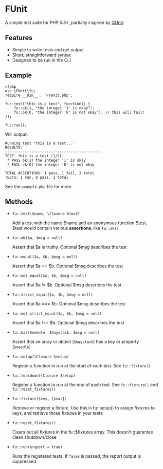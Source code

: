 # FUnit

A simple test suite for PHP 5.3+, partially inspired by [QUnit](http://docs.jquery.com/QUnit).

## Features

* Simple to write tests and get output
* Short, straightforward syntax
* Designed to be run in the CLI

## Example

	<?php
	use \FUnit\fu;
	require __DIR__ . '/FUnit.php';

	fu::test("this is a test", function() {
		fu::ok(1, "the integer '1' is okay");
		fu::ok(0, "the integer '0' is not okay"); // this will fail!
	});

	fu::run();

Will output:

	Running test 'this is a test...'
	RESULTS:
	--------------------------------------------
	TEST: this is a test (1/2):
	 * PASS ok(1) the integer '1' is okay
	 * FAIL ok(0) the integer '0' is not okay

	TOTAL ASSERTIONS: 1 pass, 1 fail, 2 total
	TESTS: 1 run, 0 pass, 1 total

See the `example.php` file for more.


## Methods

* `fu::test($name, \Closure $test)`

  Add a test with the name $name and an anonymous function $test. $test would contain various **assertions**, like `fu::ok()`

* `fu::ok($a, $msg = null)`

  Assert that $a is truthy. Optional $msg describes the test

* `fu::equal($a, $b, $msg = null)`

  Assert that $a == $b. Optional $msg describes the test

* `fu::not_equal($a, $b, $msg = null)`

  Assert that $a != $b. Optional $msg describes the test

* `fu::strict_equal($a, $b, $msg = null)`

  Assert that $a === $b. Optional $msg describes the test

* `fu::not_strict_equal($a, $b, $msg = null)`

  Assert that $a !== $b. Optional $msg describes the test

* `fu::has($needle, $haystack, $msg = null)`

  Assert that an array or object (`$haystack`) has a key or property (`$needle`)

* `fu::setup(\Closure $setup)`

  Register a function to run at the start of each test. See `fu::fixture()`

* `fu::teardown(\Closure $setup)`

  Register a function to run at the end of each test. See `fu::fixture()` and `fu::reset_fixtures()`

* `fu::fixture($key, [$val])`

  Retrieve or register a fixture. Use this in fu::setup() to assign fixtures to keys, and retrieve those fixtures in your tests

* `fu::reset_fixtures()`

  Clears out all fixtures in the fu::$fixtures array. This doesn't guarantee clean shutdown/close

* `fu::run($report = true)`

  Runs the registered tests. If `false` is passed, the report output is suppressed